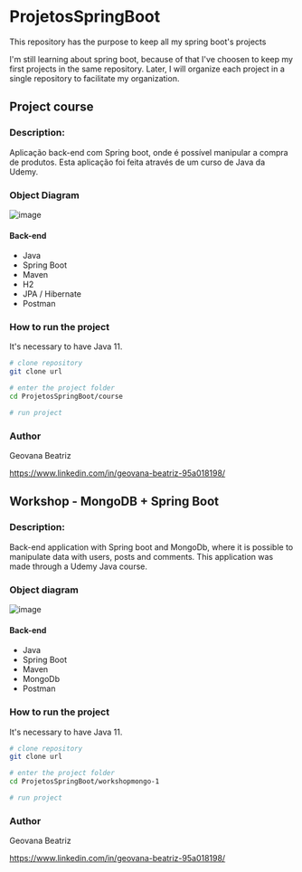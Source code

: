 # ProjetosSpringBoot
This repository has the purpose to keep all my spring boot's projects

I'm still learning about spring boot, because of that I've choosen to keep my first projects in the same repository. Later, I will organize each project in a single repository to facilitate my organization.

## Project course
### Description: 
Aplicação back-end com Spring boot, onde é possível manipular a compra de produtos. Esta aplicação foi feita através de um curso de Java da Udemy.

### Object Diagram
![image](https://user-images.githubusercontent.com/79049461/228039628-b87da606-d5ae-492c-958e-63d7cb043d6f.png)

#### Back-end
* Java
* Spring Boot
* Maven
* H2
* JPA / Hibernate
* Postman


### How to run the project
It's necessary to have Java 11.

```bash
# clone repository
git clone url

# enter the project folder
cd ProjetosSpringBoot/course

# run project

```
### Author
Geovana Beatriz

https://www.linkedin.com/in/geovana-beatriz-95a018198/

## Workshop - MongoDB + Spring Boot
### Description: 
Back-end application with Spring boot and MongoDb, where it is possible to manipulate data with users, posts and comments. This application was made through a Udemy Java course.

### Object diagram
![image](https://user-images.githubusercontent.com/79049461/228039190-9a6d7b43-2aa4-49e4-a08e-7cb86aa5e9c2.png)


#### Back-end
* Java
* Spring Boot
* Maven
* MongoDb
* Postman

### How to run the project
It's necessary to have Java 11.

```bash
# clone repository
git clone url

# enter the project folder
cd ProjetosSpringBoot/workshopmongo-1

# run project

```

### Author
Geovana Beatriz

https://www.linkedin.com/in/geovana-beatriz-95a018198/

